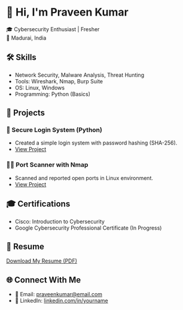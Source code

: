 # 👋 Hi, I'm Praveen Kumar  
🎓 Cybersecurity Enthusiast | Fresher  
📍 Madurai, India

## 🛠️ Skills
- Network Security, Malware Analysis, Threat Hunting
- Tools: Wireshark, Nmap, Burp Suite
- OS: Linux, Windows
- Programming: Python (Basics)

## 📂 Projects
### 🔐 Secure Login System (Python)
- Created a simple login system with password hashing (SHA-256).
- [View Project](link-to-project-repo)

### 🕵️‍♂️ Port Scanner with Nmap
- Scanned and reported open ports in Linux environment.
- [View Project](link-to-project-repo)

## 🎓 Certifications
- Cisco: Introduction to Cybersecurity
- Google Cybersecurity Professional Certificate (In Progress)

## 📄 Resume
[Download My Resume (PDF)](link-to-your-resume)

## 🌐 Connect With Me
- 📧 Email: praveenkumar@email.com
- 💼 LinkedIn: [linkedin.com/in/yourname](https://linkedin.com/in/yourname)

<!--
**iamprkumar/iamprkumar** is a ✨ _special_ ✨ repository because its `README.md` (this file) appears on your GitHub profile.

Here are some ideas to get you started:

- 🔭 I’m currently working on ...
- 🌱 I’m currently learning ...
- 👯 I’m looking to collaborate on ...
- 🤔 I’m looking for help with ...
- 💬 Ask me about ...
- 📫 How to reach me: ...
- 😄 Pronouns: ...
- ⚡ Fun fact: ...
-->

